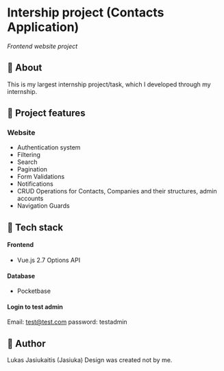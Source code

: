 # Intership project (Contacts Application)

_Frontend website project_

## 📌 About

This is my largest internship project/task, which I developed through my internship.

## 🎯 Project features

### Website

- Authentication system
- Filtering
- Search
- Pagination
- Form Validations
- Notifications
- CRUD Operations for Contacts, Companies and their structures, admin accounts
- Navigation Guards

## 🔧 Tech stack

#### Frontend

- Vue.js 2.7 Options API

#### Database

- Pocketbase

#### Login to test admin

Email: test@test.com
password: testadmin

## 👤 Author

Lukas Jasiukaitis (Jasiuka)
Design was created not by me.
